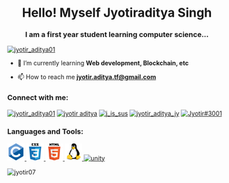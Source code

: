 <h1 align="center">Hello! Myself Jyotiraditya Singh</h1>
<h3 align="center">I am a first year student learning computer science...</h3>

<p align="left"> <a href="https://twitter.com/jyotir_aditya01" target="blank"><img src="https://img.shields.io/twitter/follow/jyotir_aditya01?logo=twitter&style=for-the-badge" alt="jyotir_aditya01" /></a> </p>

- 🌱 I’m currently learning **Web development, Blockchain, etc**

- 📫 How to reach me **jyotir.aditya.tf@gmail.com**

<h3 align="left">Connect with me:</h3>
<p align="left">
<a href="https://twitter.com/jyotir_aditya01" target="blank"><img align="center" src="https://raw.githubusercontent.com/rahuldkjain/github-profile-readme-generator/master/src/images/icons/Social/twitter.svg" alt="jyotir_aditya01" height="30" width="40" /></a>
<a href="https://linkedin.com/in/jyotir aditya" target="blank"><img align="center" src="https://raw.githubusercontent.com/rahuldkjain/github-profile-readme-generator/master/src/images/icons/Social/linked-in-alt.svg" alt="jyotir aditya" height="30" width="40" /></a>
<a href="https://instagram.com/j_is_sus" target="blank"><img align="center" src="https://raw.githubusercontent.com/rahuldkjain/github-profile-readme-generator/master/src/images/icons/Social/instagram.svg" alt="j_is_sus" height="30" width="40" /></a>
<a href="https://www.hackerrank.com/jyotir_aditya_jy" target="blank"><img align="center" src="https://raw.githubusercontent.com/rahuldkjain/github-profile-readme-generator/master/src/images/icons/Social/hackerrank.svg" alt="jyotir_aditya_jy" height="30" width="40" /></a>
<a href="https://discord.gg/Jyotir#3001" target="blank"><img align="center" src="https://raw.githubusercontent.com/rahuldkjain/github-profile-readme-generator/master/src/images/icons/Social/discord.svg" alt="Jyotir#3001" height="30" width="40" /></a>
</p>

<h3 align="left">Languages and Tools:</h3>
<p align="left"> <a href="https://www.cprogramming.com/" target="_blank" rel="noreferrer"> <img src="https://raw.githubusercontent.com/devicons/devicon/master/icons/c/c-original.svg" alt="c" width="40" height="40"/> </a> <a href="https://www.w3schools.com/css/" target="_blank" rel="noreferrer"> <img src="https://raw.githubusercontent.com/devicons/devicon/master/icons/css3/css3-original-wordmark.svg" alt="css3" width="40" height="40"/> </a> <a href="https://www.w3.org/html/" target="_blank" rel="noreferrer"> <img src="https://raw.githubusercontent.com/devicons/devicon/master/icons/html5/html5-original-wordmark.svg" alt="html5" width="40" height="40"/> </a> <a href="https://www.linux.org/" target="_blank" rel="noreferrer"> <img src="https://raw.githubusercontent.com/devicons/devicon/master/icons/linux/linux-original.svg" alt="linux" width="40" height="40"/> </a> <a href="https://unity.com/" target="_blank" rel="noreferrer"> <img src="https://www.vectorlogo.zone/logos/unity3d/unity3d-icon.svg" alt="unity" width="40" height="40"/> </a> </p>

<p><img align="center" src="https://github-readme-stats.vercel.app/api/top-langs?username=jyotir07&show_icons=true&locale=en&layout=compact" alt="jyotir07" /></p>
